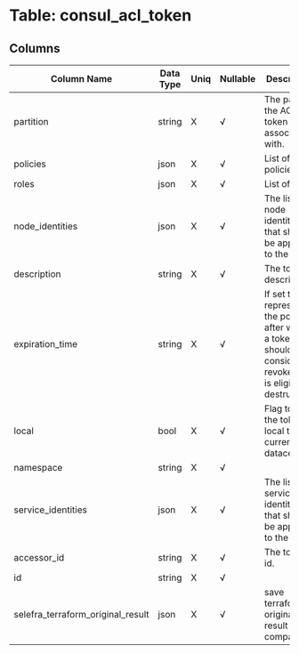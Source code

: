 # Table: consul_acl_token

## Columns 

|  Column Name   |  Data Type  | Uniq | Nullable | Description | 
|  ----  | ----  | ----  | ----  | ---- | 
| partition | string | X | √ | The partition the ACL token is associated with. | 
| policies | json | X | √ | List of policies. | 
| roles | json | X | √ | List of roles | 
| node_identities | json | X | √ | The list of node identities that should be applied to the token. | 
| description | string | X | √ | The token description. | 
| expiration_time | string | X | √ | If set this represents the point after which a token should be considered revoked and is eligible for destruction. | 
| local | bool | X | √ | Flag to set the token local to the current datacenter. | 
| namespace | string | X | √ |  | 
| service_identities | json | X | √ | The list of service identities that should be applied to the token. | 
| accessor_id | string | X | √ | The token id. | 
| id | string | X | √ |  | 
| selefra_terraform_original_result | json | X | √ | save terraform original result for compatibility | 


